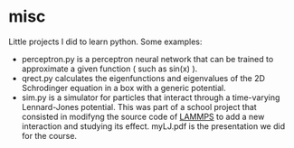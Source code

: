 # misc
Little projects I did to learn python.
Some examples:
 - perceptron.py is a perceptron neural network that can be trained to approximate a given function ( such as sin(x) ).
 - qrect.py calculates the eigenfunctions and eigenvalues of the 2D Schrodinger equation in a box with a generic potential.
 - sim.py is a simulator for particles that interact through a time-varying Lennard-Jones potential. This was part of a school    project that consisted in modifyng the source code of [LAMMPS](https://lammps.sandia.gov/) to add a new interaction and        studying its effect. myLJ.pdf is the presentation we did for the course.
